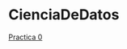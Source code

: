 # CienciaDeDatos

[Practica 0](https://nbviewer.jupyter.org/github/pedrogzz/CienciaDeDatos/blob/master/test.ipynb)
